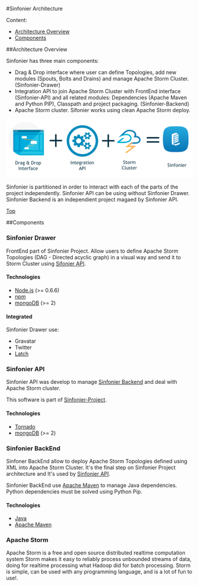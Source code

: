 #<a name="top"></a>Sinfonier Architecture 

Content:<br>

* [Architecture Overview](#section1)
* [Components](#section2)

##<a name="section1"></a>Architecture Overview

Sinfonier has three main components:

* Drag & Drop interface where user can define Topologies, add new modules (Spouts, Bolts and Drains) and manage Apache Storm Cluster. (Sinfonier-Drawer)
* Integration API to join Apache Storm Cluster with FrontEnd interface (Sinfonier-API) and all related modules: Dependencies (Apache Maven and Python PIP), Classpath and project packaging. (Sinfonier-Backend)
* Apache Storm cluster. Sifonier works using clean Apache Storm deploy.

![Figure 1 - Sinfonier Overview](images/sinfonier-overview.png "Figure 1 - Sinfonier Overview")

Sinfonier is partitioned in order to interact with each of the parts of the project independently. Sinfonier API can be using without Sinfonier Drawer. Sinfonier Backend is an independient project magaed by Sinfonier API.

[Top](#top)

##<a name="section2"></a>Components

### Sinfonier Drawer

FrontEnd part of Sinfonier Project. Allow users to define Apache Storm Topologies (DAG - Directed acyclic graph) in a visual way and send it to Storm Cluster using [Sifonier API](https://github.com/sinfonier-project/sinfonier-api).

#### Technologies

* [Node.js](http://nodejs.org/) (>= 0.6.6)
* [npm](http://npmjs.org/)
* [mongoDB](http://www.mongodb.org/) (>= 2)

#### Integrated

Sinfonier Drawer use:

* Gravatar
* Twitter
* [Latch](https://latch.elevenpaths.com/)

### Sinfonier API

Sinfonier API was develop to manage [Sinfonier Backend](https://github.com/sinfonier-project/sinfonier-backend) and deal with Apache Storm cluster. 

This software is part of [Sinfonier-Project](http://sinfonier-project.net).

#### Technologies

* [Tornado](http://www.tornadoweb.org/en/stable/)
* [mongoDB](http://www.mongodb.org/) (>= 2)

### Sinfonier BackEnd

Sinfoner BackEnd allow to deploy Apache Storm Topologies defined using XML into Apache Storm Cluster. It's the final step on Sinfonier Project architecture and It's used by [Sinfonier API](https://github.com/sinfonier-project/sinfonier-api).

Sinfonier BackEnd use [Apache Maven](https://maven.apache.org/) to manage Java dependencies. Python dependencies must be solved using Python Pip.

#### Technologies

* [Java](https://www.java.com/es/download/help/index_installing.xml?j=7)
* [Apache Maven](https://maven.apache.org/)

### Apache Storm

Apache Storm is a free and open source distributed realtime computation system
Storm makes it easy to reliably process unbounded streams of data, doing for realtime processing what Hadoop did for batch processing. Storm is simple, can be used with any programming language, and is a lot of fun to use!.